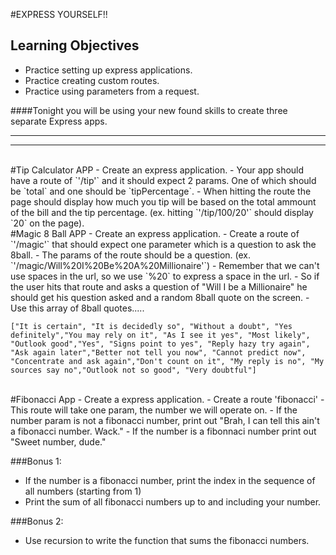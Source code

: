 #EXPRESS YOURSELF!!


## Learning Objectives
* Practice setting up express applications. 
* Practice creating custom routes.
* Practice using parameters from a request.



####Tonight you will be using your new found skills to create three separate Express apps.
__________________________________________________________
__________________________________________________________

<br>
#Tip Calculator APP
- Create an express application.
- Your app should have a route of `'/tip'` and it should expect 2 params. One of which should be `total` and one should be `tipPercentage`.
- When hitting the route the page should display how much you tip will be based on the total ammount of the bill and the tip percentage. (ex. hitting `'/tip/100/20'` should display `20` on the page).


<br>
#Magic 8 Ball APP
- Create an express application.
- Create a route of `'/magic'` that should expect one parameter which is a question to ask the 8ball.
- The params of the route should be a question. (ex. `'/magic/Will%20I%20Be%20A%20Millionaire'`)
- Remember that we can't use spaces in the url, so we use `%20` to express a space in the url.
- So if the user hits that route and asks a question of "Will I be a Millionaire" he should get his question asked and a random 8ball quote on the  screen.
- Use this array of 8ball quotes..... 

```
["It is certain", "It is decidedly so", "Without a doubt", "Yes definitely","You may rely on it", "As I see it yes", "Most likely", "Outlook good","Yes", "Signs point to yes", "Reply hazy try again", "Ask again later","Better not tell you now", "Cannot predict now", "Concentrate and ask again","Don't count on it", "My reply is no", "My sources say no","Outlook not so good", "Very doubtful"]
```

<br>
#Fibonacci App
- Create a express application.
- Create a route 'fibonacci'
- This route will take one param, the number we will operate on.
- If the number param is not a fibonacci number, print out "Brah, I can tell this ain't a fibonacci number. Wack."
- If the number is a fibonnaci number print out "Sweet number, dude."

###Bonus 1:
- If the number is a fibonacci number, print the index in the sequence of all numbers (starting from 1)
- Print the sum of all fibonacci numbers up to and including your number.

###Bonus 2:
- Use recursion to write the function that sums the fibonacci numbers.


